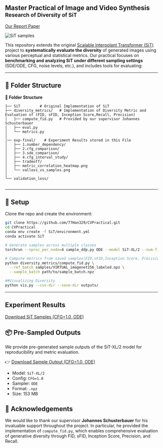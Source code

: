 ## Master Practical of Image and Video Synthesis  <br><sub>**Research of Diversity of SiT**</sub>
[Our Report Paper](https://arxiv.org/pdf/2401.08740.pdf)

![SiT samples](examples/odevssde—cfg/ode_sde_cfg.png)

This repository extends the original [Scalable Interpolant Transformer (SiT)](https://arxiv.org/abs/2401.08740) project to **systematically evaluate the diversity** of generated images using various perceptual and statistical metrics. Our practical focuses on **benchmarking and analyzing SiT under different sampling settings** (SDE/ODE, CFG, noise levels, etc.), and includes tools for evaluating:


---
## 📂 Folder Structure

<summary><strong>📂 Folder Structure</strong></summary>

```text
├── SiT         # Original Implementation of SiT
├── diversity_metrics/   # Implementation of Diversity Metric and Evaluation of (FID, sFID, Inception Score,Recall, Precision)   
│   ├── compute_fid.py   # Provided by our supervisor Johannes Schusterbauer
│   ├── eval.py  
│   └── metrics.py   
│   
│── exp-final/    # Experiment Results stored in this File
│   ├── 1.number_dependency/
│   ├── 2.cfg_comparison/ 
│   ├── 3.sde_comparison/
│   ├── 4.cfg_interval_study/
│   ├── tradeoff/
│   ├── metric_correlation_heatmap.png 
│   └── valloss_vs_samples.png
│        
└── validation_loss/         
        
```
---


## 🔧 Setup

Clone the repo and create the environment:

```bash
git clone https://github.com/77Han329/CVPractical.git
cd CVPractical
conda env create -f SiT/environment.yml
conda activate SiT

# Generate samples across multiple classes
torchrun --nproc_per_node=4 sample_ddp.py ODE --model SiT-XL/2 --num-fid-samples 10000

# Compute metrics from saved samples(FID,sFID,Inception Score, Precision, Recall)
python diversity_metrics/compute_fid.py \
  --ref_batch samples/VIRTUAL_imagenet256_labeled.npz \
  --sample_batch path/to/sample_batch.npz

##Visualizing Diversity
python vis.py --csv-dir --save-dir outputs/
```
---

## Experiment Results
[Download SiT Samples (CFG=1.0, ODE)](https://github.com/77Han329/CVPractical/releases/download/v1-samples/sit_samples_cfg1.0_ode_seed250.zip)

## 📦 Pre-Sampled Outputs

We provide pre-generated sample outputs of the SiT-XL/2 model for reproducibility and metric evaluation.

👉 [Download Sample Output (CFG=1.0, ODE)](https://github.com/77Han329/CVPractical/releases/download/sit-samples-v1/SiT-XL-2-pretrained-cfg-1.0-4-ODE-250-euler.npz.zip)

- Model: `SiT-XL/2`
- Config: `CFG=1.0`
- Sampler: `ODE`
- Format: `.npz`
- Size: 153 MB


## 🙏 Acknowledgements

We would like to thank our supervisor **Johannes Schusterbauer** for his invaluable support throughout the project. In particular, he provided the implementation of `compute_fid.py`, which enables comprehensive evaluation of generative diversity through FID, sFID, Inception Score, Precision, and Recall.

